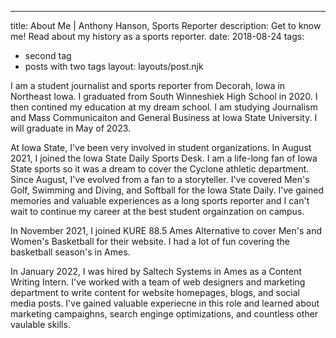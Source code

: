 ---
title: About Me | Anthony Hanson, Sports Reporter
description: Get to know me! Read about my history as a sports reporter.
date: 2018-08-24
tags:
  - second tag
  - posts with two tags
layout: layouts/post.njk

I am a student journalist and sports reporter from Decorah, Iowa in Northeast Iowa. I graduated from South Winneshiek High School in 2020. I then contined my education at my dream school. I am studying Journalism and Mass Communicaiton and General Business at Iowa State University. I will graduate in May of 2023.

At Iowa State, I've been very involved in student organizations. In August 2021, I joined the Iowa State Daily Sports Desk. I am a life-long fan of Iowa State sports so it was a dream to cover the Cyclone athletic department. Since August, I've evolved from a fan to a storyteller. I've covered Men's Golf, Swimming and Diving, and Softball for the Iowa State Daily. I've gained memories and valuable experiences as a long sports reporter and I can't wait to continue my career at the best student orgainzation on campus. 

In November 2021, I joined KURE 88.5 Ames Alternative to cover Men's and Women's Basketball for their website. I had a lot of fun covering the basketball season's in Ames.

In January 2022, I was hired by Saltech Systems in Ames as a Content Writing Intern. I've worked with a team of web designers and marketing department to write content for website homepages, blogs, and social media posts. I've gained valuable experiecne in this role and learned about marketing campaighns, search enginge optimizations, and countless other vaulable skills. 
